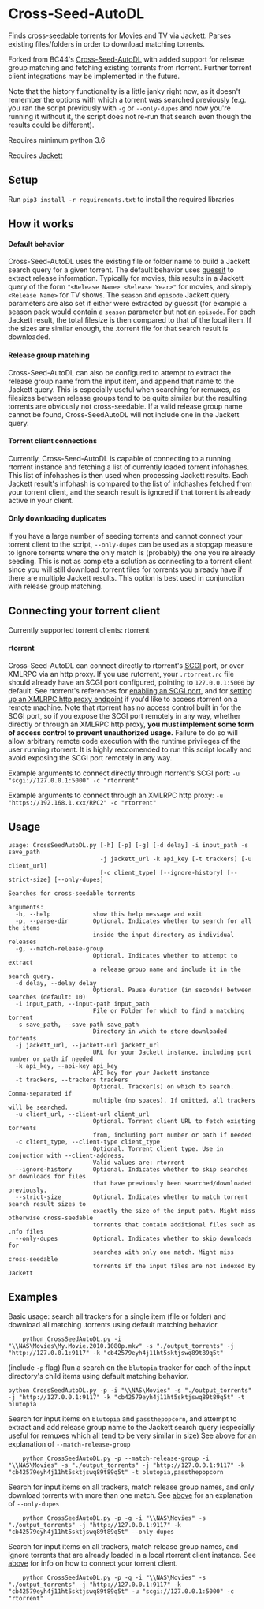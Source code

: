 # Cross-Seed-AutoDL
Finds cross-seedable torrents for Movies and TV via Jackett. Parses existing files/folders in order to download matching torrents.

Forked from BC44's [Cross-Seed-AutoDL](https://github.com/BC44/Cross-Seed-AutoDL) with added support for release group matching and fetching existing torrents from rtorrent. Further torrent client integrations may be implemented in the future.

Note that the history functionality is a little janky right now, as it doesn't remember the options with which a torrent was searched previously (e.g. you ran the script previously with `-g` or `--only-dupes` and now you're running it without it, the script does not re-run that search even though the results could be different).

Requires minimum python 3.6

Requires [Jackett](https://github.com/Jackett/Jackett)


## Setup
Run `pip3 install -r requirements.txt` to install the required libraries


## How it works

#### Default behavior
Cross-Seed-AutoDL uses the existing file or folder name to build a Jackett search query for a given torrent. The default behavior uses [guessit](https://github.com/guessit-io/guessit) to extract release information. Typically for movies, this results in a Jackett query of the form `"<Release Name> <Release Year>"` for movies, and simply `<Release Name>` for TV shows. The `season` and `episode` Jackett query parameters are also set if either were extracted by guessit (for example a season pack would contain a `season` parameter but not an `episode`. For each Jackett result, the total filesize is then compared to that of the local item. If the sizes are similar enough, the .torrent file for that search result is downloaded.

#### Release group matching
Cross-Seed-AutoDL can also be configured to attempt to extract the release group name from the input item, and append that name to the Jackett query. This is especially useful when searching for remuxes, as filesizes between release groups tend to be quite similar but the resulting torrents are obviously not cross-seedable. If a valid release group name cannot be found, Cross-SeedAutoDL will not include one in the Jackett query.

#### Torrent client connections
Currently, Cross-Seed-AutoDL is capable of connecting to a running rtorrent instance and fetching a list of currently loaded torrent infohashes. This list of infohashes is then used when processing Jackett results. Each Jackett result's infohash is compared to the list of infohashes fetched from your torrent client, and the search result is ignored if that torrent is already active in your client.

#### Only downloading duplicates
If you have a large number of seeding torrents and cannot connect your torrent client to the script, `--only-dupes` can be used as a stopgap measure to ignore torrents where the only match is (probably) the one you're already seeding. This is not as complete a solution as connecting to a torrent client since you will still download .torrent files for torrents you already have if there are multiple Jackett results. This option is best used in conjunction with release group matching.


## Connecting your torrent client

Currently supported torrent clients: rtorrent

#### rtorrent
Cross-Seed-AutoDL can connect directly to rtorrent's [SCGI](https://github.com/nascheme/scgi) port, or over XMLRPC via an http proxy. If you use rutorrent, your `.rtorrent.rc` file should already have an SCGI port configured, pointing to `127.0.0.1:5000` by default. See rtorrent's references for [enabling an SCGI port](https://rtorrent-docs.readthedocs.io/en/latest/cmd-ref.html#term-network-scgi-open-port), and for [setting up an XMLRPC http proxy endpoint](https://github.com/rakshasa/rtorrent-doc/blob/master/RPC-Setup-XMLRPC.md) if you'd like to access rtorrent on a remote machine. Note that rtorrent has no access control built in for the SCGI port, so if you expose the SCGI port remotely in any way, whether directly or through an XMLRPC http proxy, **you must implement some form of access control to prevent unauthorized usage.** Failure to do so will allow arbitrary remote code execution with the runtime privileges of the user running rtorrent. It is highly reccomended to run this script locally and avoid exposing the SCGI port remotely in any way.

Example arguments to connect directly through rtorrent's SCGI port: `-u "scgi://127.0.0.1:5000" -c "rtorrent"`

Example arguments to connect through an XMLRPC http proxy: `-u "https://192.168.1.xxx/RPC2" -c "rtorrent"`


## Usage
    usage: CrossSeedAutoDL.py [-h] [-p] [-g] [-d delay] -i input_path -s save_path
                              -j jackett_url -k api_key [-t trackers] [-u client_url] 
                              [-c client_type] [--ignore-history] [--strict-size] [--only-dupes]
    
    Searches for cross-seedable torrents
    
    arguments:
      -h, --help            show this help message and exit
      -p, --parse-dir       Optional. Indicates whether to search for all the items 
                            inside the input directory as individual releases
      -g, --match-release-group
                            Optional. Indicates whether to attempt to extract 
                            a release group name and include it in the search query.
      -d delay, --delay delay
                            Optional. Pause duration (in seconds) between searches (default: 10)
      -i input_path, --input-path input_path
                            File or Folder for which to find a matching torrent
      -s save_path, --save-path save_path
                            Directory in which to store downloaded torrents
      -j jackett_url, --jackett-url jackett_url
                            URL for your Jackett instance, including port number or path if needed
      -k api_key, --api-key api_key
                            API key for your Jackett instance
      -t trackers, --trackers trackers
                            Optional. Tracker(s) on which to search. Comma-separated if 
                            multiple (no spaces). If omitted, all trackers will be searched.
      -u client_url, --client-url client_url
                            Optional. Torrent client URL to fetch existing torrents 
                            from, including port number or path if needed
      -c client_type, --client-type client_type
                            Optional. Torrent client type. Use in conjuction with --client-address. 
                            Valid values are: rtorrent
      --ignore-history      Optional. Indicates whether to skip searches or downloads for files 
                            that have previously been searched/downloaded previously.
      --strict-size         Optional. Indicates whether to match torrent search result sizes to 
                            exactly the size of the input path. Might miss otherwise cross-seedable 
                            torrents that contain additional files such as .nfo files
      --only-dupes          Optional. Indicates whether to skip downloads for 
                            searches with only one match. Might miss cross-seedable 
                            torrents if the input files are not indexed by Jackett


## Examples

Basic usage: search all trackers for a single item (file or folder) and download all matching .torrents using default matching behavior.

        python CrossSeedAutoDL.py -i "\\NAS\Movies\My.Movie.2010.1080p.mkv" -s "./output_torrents" -j "http://127.0.0.1:9117" -k "cb42579eyh4j11ht5sktjswq89t89q5t"

(include `-p` flag) Run a search on the `blutopia` tracker for each of the input directory's child items using default matching behavior.

	python CrossSeedAutoDL.py -p -i "\\NAS\Movies" -s "./output_torrents" -j "http://127.0.0.1:9117" -k "cb42579eyh4j11ht5sktjswq89t89q5t" -t blutopia
        
Search for input items on `blutopia` and `passthepopcorn`, and attempt to extract and add release group name to the Jackett search query (especially useful for remuxes which all tend to be very similar in size) See [above](#release-group-matching) for an explanation of `--match-release-group`

        python CrossSeedAutoDL.py -p --match-release-group -i "\\NAS\Movies" -s "./output_torrents" -j "http://127.0.0.1:9117" -k "cb42579eyh4j11ht5sktjswq89t89q5t" -t blutopia,passthepopcorn

Search for input items on all trackers, match release group names, and only download torrents with more than one match. See [above](#only-downloading-duplicates) for an explanation of `--only-dupes`

        python CrossSeedAutoDL.py -p -g -i "\\NAS\Movies" -s "./output_torrents" -j "http://127.0.0.1:9117" -k "cb42579eyh4j11ht5sktjswq89t89q5t" --only-dupes

Search for input items on all trackers, match release group names, and ignore torrents that are already loaded in a local rtorrent client instance. See [above](#connecting-your-torrent-client) for info on how to connect your torrent client.

        python CrossSeedAutoDL.py -p -g -i "\\NAS\Movies" -s "./output_torrents" -j "http://127.0.0.1:9117" -k "cb42579eyh4j11ht5sktjswq89t89q5t" -u "scgi://127.0.0.1:5000" -c "rtorrent"
